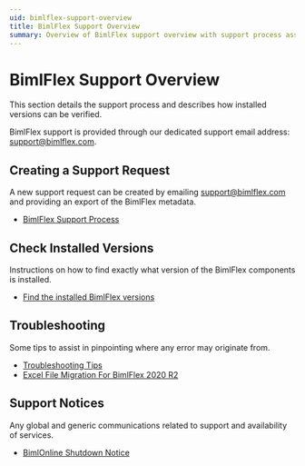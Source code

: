 ```yaml
---
uid: bimlflex-support-overview
title: BimlFlex Support Overview
summary: Overview of BimlFlex support overview with support process assistance
---
```

# BimlFlex Support Overview

This section details the support process and describes how installed versions can be verified.

BimlFlex support is provided through our dedicated support email address: [support@bimlflex.com](mailto:support@bimlflex.com).

## Creating a Support Request

A new support request can be created by emailing [support@bimlflex.com](mailto:support@bimlflex.com) and providing an export of the BimlFlex metadata.

* [BimlFlex Support Process](xref:bimlflex-support-process)

## Check Installed Versions

Instructions on how to find exactly what version of the BimlFlex components is installed.

* [Find the installed BimlFlex versions](xref:bimlflex-find-version)

## Troubleshooting

Some tips to assist in pinpointing where any error may originate from.

* [Troubleshooting Tips](xref:bimlflex-support-troubleshooting-tips)
* [Excel File Migration For BimlFlex 2020 R2](xref:excel-metadata-addin)

## Support Notices

Any global and generic communications related to support and availability of services.

* [BimlOnline Shutdown Notice](xref:biml-online-shutdown-notice)
